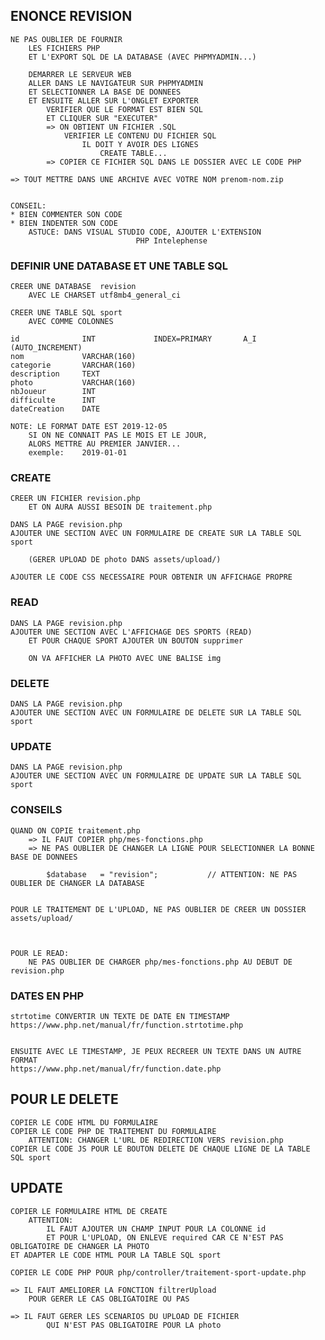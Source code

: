 ## ENONCE REVISION


    NE PAS OUBLIER DE FOURNIR 
        LES FICHIERS PHP 
        ET L'EXPORT SQL DE LA DATABASE (AVEC PHPMYADMIN...)

        DEMARRER LE SERVEUR WEB
        ALLER DANS LE NAVIGATEUR SUR PHPMYADMIN
        ET SELECTIONNER LA BASE DE DONNEES
        ET ENSUITE ALLER SUR L'ONGLET EXPORTER
            VERIFIER QUE LE FORMAT EST BIEN SQL
            ET CLIQUER SUR "EXECUTER"
            => ON OBTIENT UN FICHIER .SQL
                VERIFIER LE CONTENU DU FICHIER SQL
                    IL DOIT Y AVOIR DES LIGNES 
                        CREATE TABLE...
            => COPIER CE FICHIER SQL DANS LE DOSSIER AVEC LE CODE PHP

    => TOUT METTRE DANS UNE ARCHIVE AVEC VOTRE NOM prenom-nom.zip


    CONSEIL:
    * BIEN COMMENTER SON CODE
    * BIEN INDENTER SON CODE
        ASTUCE: DANS VISUAL STUDIO CODE, AJOUTER L'EXTENSION    
                                PHP Intelephense

### DEFINIR UNE DATABASE ET UNE TABLE SQL

    CREER UNE DATABASE  revision 
        AVEC LE CHARSET utf8mb4_general_ci

    CREER UNE TABLE SQL sport
        AVEC COMME COLONNES

    id              INT             INDEX=PRIMARY       A_I (AUTO_INCREMENT)
    nom             VARCHAR(160)
    categorie       VARCHAR(160)
    description     TEXT
    photo           VARCHAR(160)
    nbJoueur        INT
    difficulte      INT
    dateCreation    DATE    

    NOTE: LE FORMAT DATE EST 2019-12-05
        SI ON NE CONNAIT PAS LE MOIS ET LE JOUR, 
        ALORS METTRE AU PREMIER JANVIER...
        exemple:    2019-01-01         


### CREATE

    CREER UN FICHIER revision.php
        ET ON AURA AUSSI BESOIN DE traitement.php

    DANS LA PAGE revision.php
    AJOUTER UNE SECTION AVEC UN FORMULAIRE DE CREATE SUR LA TABLE SQL sport

        (GERER UPLOAD DE photo DANS assets/upload/)

    AJOUTER LE CODE CSS NECESSAIRE POUR OBTENIR UN AFFICHAGE PROPRE

### READ

    DANS LA PAGE revision.php
    AJOUTER UNE SECTION AVEC L'AFFICHAGE DES SPORTS (READ)
        ET POUR CHAQUE SPORT AJOUTER UN BOUTON supprimer
    
        ON VA AFFICHER LA PHOTO AVEC UNE BALISE img

### DELETE

    DANS LA PAGE revision.php
    AJOUTER UNE SECTION AVEC UN FORMULAIRE DE DELETE SUR LA TABLE SQL sport

### UPDATE

    DANS LA PAGE revision.php
    AJOUTER UNE SECTION AVEC UN FORMULAIRE DE UPDATE SUR LA TABLE SQL sport



### CONSEILS


    QUAND ON COPIE traitement.php
        => IL FAUT COPIER php/mes-fonctions.php
        => NE PAS OUBLIER DE CHANGER LA LIGNE POUR SELECTIONNER LA BONNE BASE DE DONNEES

            $database   = "revision";           // ATTENTION: NE PAS OUBLIER DE CHANGER LA DATABASE


    POUR LE TRAITEMENT DE L'UPLOAD, NE PAS OUBLIER DE CREER UN DOSSIER assets/upload/



    POUR LE READ: 
        NE PAS OUBLIER DE CHARGER php/mes-fonctions.php AU DEBUT DE revision.php


### DATES EN PHP

    strtotime CONVERTIR UN TEXTE DE DATE EN TIMESTAMP
    https://www.php.net/manual/fr/function.strtotime.php


    ENSUITE AVEC LE TIMESTAMP, JE PEUX RECREER UN TEXTE DANS UN AUTRE FORMAT
    https://www.php.net/manual/fr/function.date.php


## POUR LE DELETE


    COPIER LE CODE HTML DU FORMULAIRE
    COPIER LE CODE PHP DE TRAITEMENT DU FORMULAIRE
        ATTENTION: CHANGER L'URL DE REDIRECTION VERS revision.php
    COPIER LE CODE JS POUR LE BOUTON DELETE DE CHAQUE LIGNE DE LA TABLE SQL sport


## UPDATE

    COPIER LE FORMULAIRE HTML DE CREATE
        ATTENTION:
            IL FAUT AJOUTER UN CHAMP INPUT POUR LA COLONNE id
            ET POUR L'UPLOAD, ON ENLEVE required CAR CE N'EST PAS OBLIGATOIRE DE CHANGER LA PHOTO
    ET ADAPTER LE CODE HTML POUR LA TABLE SQL sport

    COPIER LE CODE PHP POUR php/controller/traitement-sport-update.php

    => IL FAUT AMELIORER LA FONCTION filtrerUpload
        POUR GERER LE CAS OBLIGATOIRE OU PAS

    => IL FAUT GERER LES SCENARIOS DU UPLOAD DE FICHIER 
            QUI N'EST PAS OBLIGATOIRE POUR LA photo




